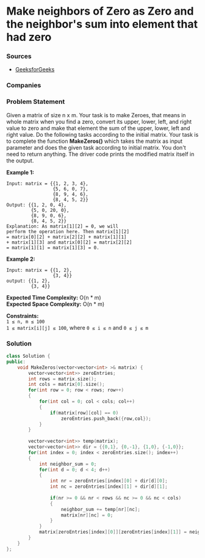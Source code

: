 # Make neighbors of Zero as Zero and the neighbor's sum into element that had zero

### Sources

* [GeeksforGeeks](https://practice.geeksforgeeks.org/problems/make-zeroes4042/1#)

### Companies

### Problem Statement

Given a matrix of  size n x m. Your task is to make Zeroes, that means in whole matrix when you find a zero, convert its upper, lower, left, and right value to zero and make that element the sum of the upper, lower, left and right value. Do the following tasks according to the initial matrix. Your task is to complete the function **MakeZeros()** which takes the matrix as input parameter and does the given task according to initial matrix. You don't need to return anything. The driver code prints the modified matrix itself in the output.\
&#x20;&#x20;

**Example 1:**

```
Input: matrix = {{1, 2, 3, 4},
                 {5, 6, 0, 7}, 
                 {8, 9, 4, 6},
                 {8, 4, 5, 2}}
Output: {{1, 2, 0, 4}, 
         {5, 0, 20, 0},
         {8, 9, 0, 6}, 
         {8, 4, 5, 2}}
Explanation: As matrix[1][2] = 0, we will
perform the operation here. Then matrix[1][2]
= matrix[0][2] + matrix[2][2] + matrix[1][1] 
+ matrix[1][3] and matrix[0][2] = matrix[2][2] 
= matrix[1][1] = matrix[1][3] = 0.
```

**Example 2:**

```
Input: matrix = {{1, 2}, 
                 {3, 4}}
output: {{1, 2}, 
         {3, 4}}
```

**Expected Time Complexity:** O(n \* m)\
**Expected Space Complexity:** O(n \* m)\
&#x20;&#x20;

**Constraints:**\
&#x20;`1 ≤ n, m ≤ 100`\
&#x20;`1 ≤ matrix[i][j] ≤ 100`, where `0 ≤ i ≤ n` and `0 ≤ j ≤ m`

### Solution

```cpp
class Solution {
public:
    void MakeZeros(vector<vector<int> >& matrix) {
        vector<vector<int>> zeroEntries;
        int rows = matrix.size();
        int cols = matrix[0].size();
        for(int row = 0; row < rows; row++)
        {
            for(int col = 0; col < cols; col++)
            {
                if(matrix[row][col] == 0)
                    zeroEntries.push_back({row,col});
            }
        }
        
        vector<vector<int>> temp(matrix);
        vector<vector<int>> dir = {{0,1}, {0,-1}, {1,0}, {-1,0}};
        for(int index = 0; index < zeroEntries.size(); index++)
        {
            int neighbor_sum = 0;
            for(int d = 0; d < 4; d++)
            {
                int nr = zeroEntries[index][0] + dir[d][0];
                int nc = zeroEntries[index][1] + dir[d][1];
                
                if(nr >= 0 && nr < rows && nc >= 0 && nc < cols)
                {
                    neighbor_sum += temp[nr][nc];
                    matrix[nr][nc] = 0;
                }
            }
            matrix[zeroEntries[index][0]][zeroEntries[index][1]] = neighbor_sum;
        }
    }
};
```
